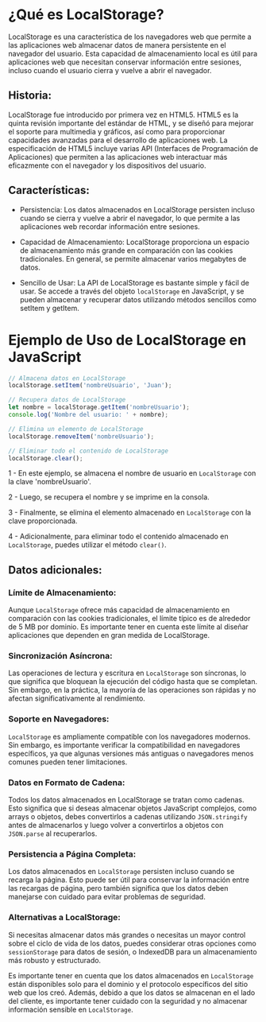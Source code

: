 # ¿Qué es LocalStorage?

LocalStorage es una característica de los navegadores web que permite a las aplicaciones web almacenar datos de manera persistente en el navegador del usuario. Esta capacidad de almacenamiento local es útil para aplicaciones web que necesitan conservar información entre sesiones, incluso cuando el usuario cierra y vuelve a abrir el navegador.


## Historia:
LocalStorage fue introducido por primera vez en HTML5. HTML5 es la quinta revisión importante del estándar de HTML, y se diseñó para mejorar el soporte para multimedia y gráficos, así como para proporcionar capacidades avanzadas para el desarrollo de aplicaciones web. La especificación de HTML5 incluye varias API (Interfaces de Programación de Aplicaciones) que permiten a las aplicaciones web interactuar más eficazmente con el navegador y los dispositivos del usuario.


## Características:

- Persistencia: Los datos almacenados en LocalStorage persisten incluso cuando se cierra y vuelve a abrir el navegador, lo que permite a las aplicaciones web recordar información entre sesiones.

- Capacidad de Almacenamiento: LocalStorage proporciona un espacio de almacenamiento más grande en comparación con las cookies tradicionales. En general, se permite almacenar varios megabytes de datos.

- Sencillo de Usar: La API de LocalStorage es bastante simple y fácil de usar. Se accede a través del objeto ``localStorage`` en JavaScript, y se pueden almacenar y recuperar datos utilizando métodos sencillos como setItem y getItem.


# Ejemplo de Uso de LocalStorage en JavaScript

```javascript
// Almacena datos en LocalStorage
localStorage.setItem('nombreUsuario', 'Juan');

// Recupera datos de LocalStorage
let nombre = localStorage.getItem('nombreUsuario');
console.log('Nombre del usuario: ' + nombre);

// Elimina un elemento de LocalStorage
localStorage.removeItem('nombreUsuario');

// Eliminar todo el contenido de LocalStorage
localStorage.clear();
```

1 - En este ejemplo, se almacena el nombre de usuario en `LocalStorage` con la clave 'nombreUsuario'. 

2 - Luego, se recupera el nombre y se imprime en la consola. 

3 - Finalmente, se elimina el elemento almacenado en `LocalStorage` con la clave proporcionada.

4 - Adicionalmente, para eliminar todo el contenido almacenado en `LocalStorage`, puedes utilizar el método `clear()`.

## Datos adicionales: 

### Límite de Almacenamiento:

Aunque `LocalStorage` ofrece más capacidad de almacenamiento en comparación con las cookies tradicionales, el límite típico es de alrededor de 5 MB por dominio. Es importante tener en cuenta este límite al diseñar aplicaciones que dependen en gran medida de LocalStorage.

### Sincronización Asíncrona:

Las operaciones de lectura y escritura en `LocalStorage` son síncronas, lo que significa que bloquean la ejecución del código hasta que se completan. Sin embargo, en la práctica, la mayoría de las operaciones son rápidas y no afectan significativamente al rendimiento.

### Soporte en Navegadores:

`LocalStorage` es ampliamente compatible con los navegadores modernos. Sin embargo, es importante verificar la compatibilidad en navegadores específicos, ya que algunas versiones más antiguas o navegadores menos comunes pueden tener limitaciones.

### Datos en Formato de Cadena:

Todos los datos almacenados en LocalStorage se tratan como cadenas. Esto significa que si deseas almacenar objetos JavaScript complejos, como arrays o objetos, debes convertirlos a cadenas utilizando `JSON.stringify` antes de almacenarlos y luego volver a convertirlos a objetos con `JSON.parse` al recuperarlos.

### Persistencia a Página Completa:

Los datos almacenados en `LocalStorage` persisten incluso cuando se recarga la página. Esto puede ser útil para conservar la información entre las recargas de página, pero también significa que los datos deben manejarse con cuidado para evitar problemas de seguridad.

### Alternativas a LocalStorage:

Si necesitas almacenar datos más grandes o necesitas un mayor control sobre el ciclo de vida de los datos, puedes considerar otras opciones como `sessionStorage` para datos de sesión, o IndexedDB para un almacenamiento más robusto y estructurado.

Es importante tener en cuenta que los datos almacenados en `LocalStorage` están disponibles solo para el dominio y el protocolo específicos del sitio web que los creó. Además, debido a que los datos se almacenan en el lado del cliente, es importante tener cuidado con la seguridad y no almacenar información sensible en `LocalStorage`.